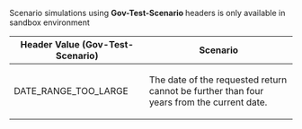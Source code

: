 <p>Scenario simulations using <b> Gov-Test-Scenario </b> headers is only available in sandbox environment</p>
<table>
    <thead>
        <tr>
            <th>Header Value (Gov-Test-Scenario)</th>
            <th>Scenario</th>
        </tr>
    </thead>
    <tbody>
        <tr>
            <td><p>DATE_RANGE_TOO_LARGE</p></td>
            <td><p>The date of the requested return cannot be further than four years from the current date.</p></td>
        </tr>
    </tbody>
</table>